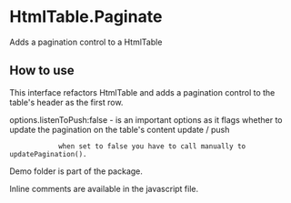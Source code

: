 HtmlTable.Paginate
==================

Adds a pagination control to a HtmlTable

How to use
----------

This interface refactors HtmlTable and adds a pagination control to the table's header as the first row. 

options.listenToPush:false - is an important options as it flags whether to update the pagination on the table's content update / push

				when set to false you have to call manually to updatePagination().

Demo folder is part of the package.

Inline comments are available in the javascript file.